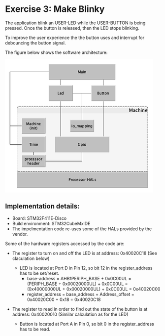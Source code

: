 # Exercise 3: Make Blinky

The application blink an USER-LED while the USER-BUTTON is being pressed. 
Once the button is released, then the LED stops blinking.

To improve the user experience the the button uses and interrupt for debouncing
the button signal.

The figure below shows the software architecture:

![Screenshot](sw_diagram.jpg)

## Implementation details:
- Board: STM32F411E-Disco
- Build environment: STM32CubeMxIDE
- The impelmentation code re-uses some of the HALs provided by the vendor. 

Some of the hardware registers accessed by the code are:

- The register to turn on and off the LED is at address: 0x40020C18 (See claculation below)
	- LED is located at Port D in Pin 12, so bit 12 in the register_address has to be set/reset.
		- base-address = AHB1PERIPH_BASE + 0x0C00UL = (PERIPH_BASE + 0x00020000UL) + 0x0C00UL = (0x40000000UL + 0x00020000UL) + 0x0C00UL = 0x40020C00
        - register_address = base_address + Address_offset = 0x40020C00 + 0x18 = 0x40020C18

- The register to read in order to find out the state of the button is at address: 0x40020010 (Similar calculation as for the LED)
	- Button is located at Port A in Pin 0, so bit 0 in the register_address has to be read.
